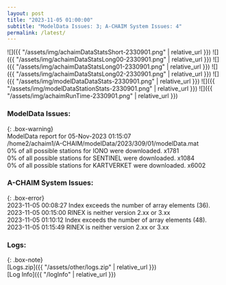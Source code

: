 ```yaml
---
layout: post
title: "2023-11-05 01:00:00"
subtitle: "ModelData Issues: 3; A-CHAIM System Issues: 4"
permalink: /latest/
---
```


![]({{ "/assets/img/achaimDataStatsShort-2330901.png" | relative_url }})
![]({{ "/assets/img/achaimDataStatsLong00-2330901.png" | relative_url }})
![]({{ "/assets/img/achaimDataStatsLong01-2330901.png" | relative_url }})
![]({{ "/assets/img/achaimDataStatsLong02-2330901.png" | relative_url }})
![]({{ "/assets/img/modelDataDataStats-2330901.png" | relative_url }})
![]({{ "/assets/img/modelDataStationStats-2330901.png" | relative_url }})
![]({{ "/assets/img/achaimRunTime-2330901.png" | relative_url }})


### ModelData Issues:  
  
{: .box-warning}  
 ModelData report for 05-Nov-2023 01:15:07   
 /home2/achaim1/A-CHAIM/modelData/2023/309/01/modelData.mat   
 0% of all possible stations for IONO were downloaded. x1781   
 0% of all possible stations for SENTINEL were downloaded. x1084   
 0% of all possible stations for KARTVERKET were downloaded. x6002   
  
### A-CHAIM System Issues:  
  
{: .box-error}  
2023-11-05 00:08:27 Index exceeds the number of array elements (36).  
2023-11-05 00:15:00 RINEX is neither version 2.xx or 3.xx  
2023-11-05 01:10:12 Index exceeds the number of array elements (48).  
2023-11-05 01:15:49 RINEX is neither version 2.xx or 3.xx  

### Logs:  
  
{: .box-note}  
[Logs.zip]({{ "/assets/other/logs.zip" | relative_url }})  
[Log Info]({{ "/logInfo" | relative_url }})  
